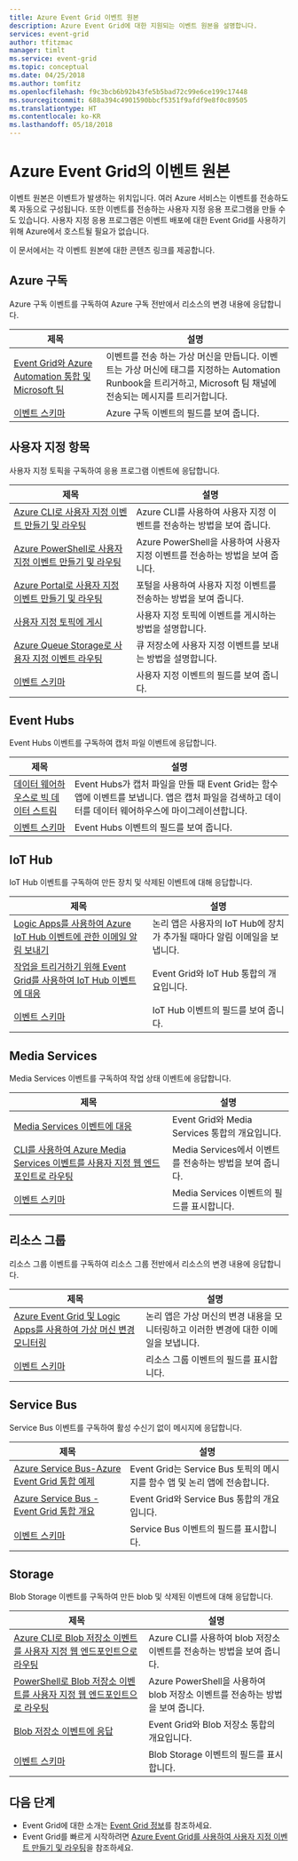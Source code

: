 ```yaml
---
title: Azure Event Grid 이벤트 원본
description: Azure Event Grid에 대한 지원되는 이벤트 원본을 설명합니다.
services: event-grid
author: tfitzmac
manager: timlt
ms.service: event-grid
ms.topic: conceptual
ms.date: 04/25/2018
ms.author: tomfitz
ms.openlocfilehash: f9c3bcb6b92b43fe5b5bad72c99e6ce199c17448
ms.sourcegitcommit: 688a394c4901590bbcf5351f9afdf9e8f0c89505
ms.translationtype: HT
ms.contentlocale: ko-KR
ms.lasthandoff: 05/18/2018
---
```

# <a name="event-sources-in-azure-event-grid"></a>Azure Event Grid의 이벤트 원본

이벤트 원본은 이벤트가 발생하는 위치입니다. 여러 Azure 서비스는 이벤트를 전송하도록 자동으로 구성됩니다. 또한 이벤트를 전송하는 사용자 지정 응용 프로그램을 만들 수도 있습니다. 사용자 지정 응용 프로그램은 이벤트 배포에 대한 Event Grid를 사용하기 위해 Azure에서 호스트될 필요가 없습니다.

이 문서에서는 각 이벤트 원본에 대한 콘텐츠 링크를 제공합니다.

## <a name="azure-subscriptions"></a>Azure 구독

Azure 구독 이벤트를 구독하여 Azure 구독 전반에서 리소스의 변경 내용에 응답합니다.

|제목 |설명  |
|---------|---------|
| [Event Grid와 Azure Automation 통합 및 Microsoft 팀](ensure-tags-exists-on-new-virtual-machines.md) |이벤트를 전송 하는 가상 머신을 만듭니다. 이벤트는 가상 머신에 태그를 지정하는 Automation Runbook을 트리거하고, Microsoft 팀 채널에 전송되는 메시지를 트리거합니다. |
| [이벤트 스키마](event-schema-subscriptions.md) | Azure 구독 이벤트의 필드를 보여 줍니다. |

## <a name="custom-topics"></a>사용자 지정 항목

사용자 지정 토픽을 구독하여 응용 프로그램 이벤트에 응답합니다.

|제목  |설명  |
|---------|---------|
| [Azure CLI로 사용자 지정 이벤트 만들기 및 라우팅](custom-event-quickstart.md) | Azure CLI를 사용하여 사용자 지정 이벤트를 전송하는 방법을 보여 줍니다. |
| [Azure PowerShell로 사용자 지정 이벤트 만들기 및 라우팅](custom-event-quickstart-powershell.md) | Azure PowerShell을 사용하여 사용자 지정 이벤트를 전송하는 방법을 보여 줍니다. |
| [Azure Portal로 사용자 지정 이벤트 만들기 및 라우팅](custom-event-quickstart-portal.md) | 포털을 사용하여 사용자 지정 이벤트를 전송하는 방법을 보여 줍니다. |
| [사용자 지정 토픽에 게시](post-to-custom-topic.md) | 사용자 지정 토픽에 이벤트를 게시하는 방법을 설명합니다. |
| [Azure Queue Storage로 사용자 지정 이벤트 라우팅](custom-event-to-queue-storage.md) | 큐 저장소에 사용자 지정 이벤트를 보내는 방법을 설명합니다. |
| [이벤트 스키마](event-schema.md) | 사용자 지정 이벤트의 필드를 보여 줍니다. |

## <a name="event-hubs"></a>Event Hubs

Event Hubs 이벤트를 구독하여 캡처 파일 이벤트에 응답합니다.

|제목  |설명  |
|---------|---------|
| [데이터 웨어하우스로 빅 데이터 스트림](event-grid-event-hubs-integration.md) | Event Hubs가 캡처 파일을 만들 때 Event Grid는 함수 앱에 이벤트를 보냅니다. 앱은 캡처 파일을 검색하고 데이터를 데이터 웨어하우스에 마이그레이션합니다. |
| [이벤트 스키마](event-schema-event-hubs.md) | Event Hubs 이벤트의 필드를 보여 줍니다. |

## <a name="iot-hub"></a>IoT Hub

IoT Hub 이벤트를 구독하여 만든 장치 및 삭제된 이벤트에 대해 응답합니다.

|제목  |설명  |
|---------|---------|
| [Logic Apps를 사용하여 Azure IoT Hub 이벤트에 관한 이메일 알림 보내기](publish-iot-hub-events-to-logic-apps.md) | 논리 앱은 사용자의 IoT Hub에 장치가 추가될 때마다 알림 이메일을 보냅니다. |
| [작업을 트리거하기 위해 Event Grid를 사용하여 IoT Hub 이벤트에 대응](../iot-hub/iot-hub-event-grid.md) | Event Grid와 IoT Hub 통합의 개요입니다. |
| [이벤트 스키마](event-schema-iot-hub.md) | IoT Hub 이벤트의 필드를 보여 줍니다. |

## <a name="media-services"></a>Media Services

Media Services 이벤트를 구독하여 작업 상태 이벤트에 응답합니다.

|제목  |설명  |
|---------|---------|
| [Media Services 이벤트에 대응](../media-services/latest/reacting-to-media-services-events.md) | Event Grid와 Media Services 통합의 개요입니다. |
| [CLI를 사용하여 Azure Media Services 이벤트를 사용자 지정 웹 엔드포인트로 라우팅](../media-services/latest/job-state-events-cli-how-to.md?toc=%2fazure%2fevent-grid%2ftoc.json) | Media Services에서 이벤트를 전송하는 방법을 보여 줍니다. |
| [이벤트 스키마](../media-services/latest/media-services-event-schemas.md?toc=%2fazure%2fevent-grid%2ftoc.json) | Media Services 이벤트의 필드를 표시합니다. |

## <a name="resource-groups"></a>리소스 그룹

리소스 그룹 이벤트를 구독하여 리소스 그룹 전반에서 리소스의 변경 내용에 응답합니다.

|제목  |설명  |
|---------|---------|
| [Azure Event Grid 및 Logic Apps를 사용하여 가상 머신 변경 모니터링](monitor-virtual-machine-changes-event-grid-logic-app.md) | 논리 앱은 가상 머신의 변경 내용을 모니터링하고 이러한 변경에 대한 이메일을 보냅니다. |
| [이벤트 스키마](event-schema-resource-groups.md) | 리소스 그룹 이벤트의 필드를 표시합니다. |

## <a name="service-bus"></a>Service Bus

Service Bus 이벤트를 구독하여 활성 수신기 없이 메시지에 응답합니다.

|제목  |설명  |
|---------|---------|
| [Azure Service Bus-Azure Event Grid 통합 예제](../service-bus-messaging/service-bus-to-event-grid-integration-example.md?toc=%2fazure%2fevent-grid%2ftoc.json) | Event Grid는 Service Bus 토픽의 메시지를 함수 앱 및 논리 앱에 전송합니다. |
| [Azure Service Bus - Event Grid 통합 개요](../service-bus-messaging/service-bus-to-event-grid-integration-concept.md) | Event Grid와 Service Bus 통합의 개요입니다. |
| [이벤트 스키마](event-schema-service-bus.md) | Service Bus 이벤트의 필드를 표시합니다. |

## <a name="storage"></a>Storage

Blob Storage 이벤트를 구독하여 만든 blob 및 삭제된 이벤트에 대해 응답합니다.

|제목  |설명  |
|---------|---------|
| [Azure CLI로 Blob 저장소 이벤트를 사용자 지정 웹 엔드포인트으로 라우팅](../storage/blobs/storage-blob-event-quickstart.md?toc=%2fazure%2fevent-grid%2ftoc.json) | Azure CLI를 사용하여 blob 저장소 이벤트를 전송하는 방법을 보여 줍니다. |
| [PowerShell로 Blob 저장소 이벤트를 사용자 지정 웹 엔드포인트으로 라우팅](../storage/blobs/storage-blob-event-quickstart-powershell.md?toc=%2fazure%2fevent-grid%2ftoc.json) | Azure PowerShell을 사용하여 blob 저장소 이벤트를 전송하는 방법을 보여 줍니다. |
| [Blob 저장소 이벤트에 응답](../storage/blobs/storage-blob-event-overview.md) | Event Grid와 Blob 저장소 통합의 개요입니다. |
| [이벤트 스키마](event-schema-blob-storage.md) | Blob Storage 이벤트의 필드를 표시합니다. |

## <a name="next-steps"></a>다음 단계

* Event Grid에 대한 소개는 [Event Grid 정보](overview.md)를 참조하세요.
* Event Grid를 빠르게 시작하려면 [Azure Event Grid를 사용하여 사용자 지정 이벤트 만들기 및 라우팅](custom-event-quickstart.md)을 참조하세요.
